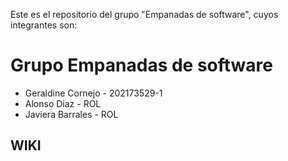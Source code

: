 Este es el repositorio del grupo "Empanadas de software", cuyos integrantes son:

# Grupo Empanadas de software
* Geraldine Cornejo - 202173529-1
* Alonso Diaz - ROL
* Javiera Barrales - ROL


## WIKI
